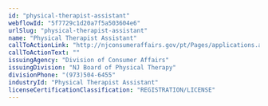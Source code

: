 ```yaml
---
id: "physical-therapist-assistant"
webflowId: "5f7729c1d20a7f5a503604e6"
urlSlug: "physical-therapist-assistant"
name: "Physical Therapist Assistant"
callToActionLink: "http://njconsumeraffairs.gov/pt/Pages/applications.aspx"
callToActionText: ""
issuingAgency: "Division of Consumer Affairs"
issuingDivision: "NJ Board of Physical Therapy"
divisionPhone: "(973)504-6455"
industryId: "Physical Therapist Assistant"
licenseCertificationClassification: "REGISTRATION/LICENSE"
---
```

